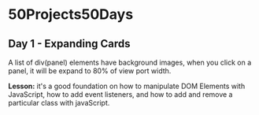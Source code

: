 # 50Projects50Days

## Day 1 - Expanding Cards

A list of div(panel) elements have background images, when you click on a panel, it will be expand to 80% of view port width.

**Lesson:** it's a good foundation on how to manipulate DOM Elements with JavaScript, how to add event listeners, and how to add and remove a particular class with javaScript.
